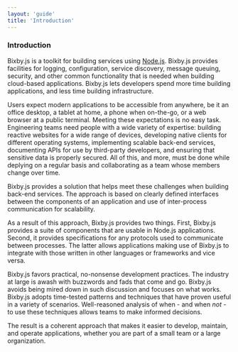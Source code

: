 ```yaml
---
layout: 'guide'
title: 'Introduction'
---
```


### Introduction

Bixby.js is a toolkit for building services using [Node.js](http://nodejs.org/).
Bixby.js provides facilities for logging, configuration, service discovery,
message queuing, security, and other common functionality that is needed when
building cloud-based applications.  Bixby.js lets developers spend more time
building applications, and less time building infrastructure.



Users expect modern applications to be accessible from anywhere, be it an office
desktop, a tablet at home, a phone when on-the-go, or a web browser at a public
terminal.  Meeting these expectations is no easy task.  Engineering teams need
people with a wide variety of expertise: building reactive websites for a wide
range of devices, developing native clients for different operating systems,
implementing scalable back-end services, documenting APIs for use by third-party
developers, and ensuring that sensitive data is properly secured.  All of this,
and more, must be done while deplying on a regular basis and collaborating as a
team whose members change over time.

Bixby.js provides a solution that helps meet these challenges when building
back-end services.  The approach is based on clearly defined interfaces between
the components of an application and use of inter-process communication for
scalability.

As a result of this approach, Bixby.js provides two things.  First, Bixby.js
provides a suite of components that are usable in Node.js applications.  Second,
it provides specifications for any protocols used to communicate between
processes.  The latter allows applications making use of Bixby.js to integrate
with those written in other languages or frameworks and vice versa.

Bixby.js favors practical, no-nonsense development practices.  The industry at
large is awash with buzzwords and fads that come and go.  Bixby.js avoids
being mired down in such discussion and focuses on what works.  Bixby.js adopts
time-tested patterns and techniques that have proven useful in a variety of
scenarios.  Well-reasoned analysis of when - and when _not_ - to use these
techniques allows teams to make informed decisions.

The result is a coherent approach that makes it easier to develop, maintain, and
operate applications, whether you are part of a small team or a large
organization.
